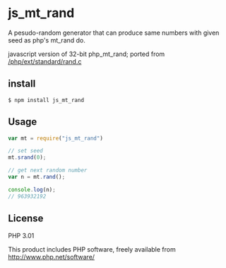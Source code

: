 js_mt_rand
==========

A pesudo-random generator that can produce same numbers with given seed as php's mt_rand do.

javascript version of 32-bit php_mt_rand;
ported from [/php/ext/standard/rand.c](http://lxr.php.net/xref/PHP_5_4/ext/standard/rand.c)


install
-------

```
$ npm install js_mt_rand
```

Usage
-----

```javascript
var mt = require("js_mt_rand")

// set seed
mt.srand(0);

// get next random number
var n = mt.rand(); 

console.log(n);
// 963932192
```

License
-------

PHP 3.01

This product includes PHP software, freely available from <http://www.php.net/software/>